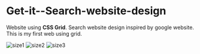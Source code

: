 # Get-it--Search-website-design
Website using **CSS Grid**. Search website design inspired by google website. This is my first web using grid.

![size1](https://user-images.githubusercontent.com/57042066/179378750-8efcb678-6e1e-4d22-9c30-741ed5eab48b.png)
![size2](https://user-images.githubusercontent.com/57042066/179378753-a23819f3-70cf-4728-b738-8aff95d810d1.png)
![size3](https://user-images.githubusercontent.com/57042066/179378745-1e1c2036-05d8-444f-beef-c7877fd9e620.png)

